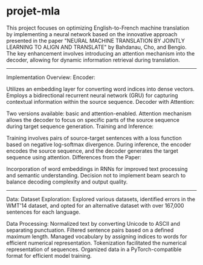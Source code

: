 # projet-mla
This project focuses on optimizing English-to-French machine translation by implementing a neural network based on the innovative approach presented in the paper "NEURAL MACHINE TRANSLATION BY JOINTLY LEARNING TO ALIGN AND TRANSLATE" by Bahdanau, Cho, and Bengio. The key enhancement involves introducing an attention mechanism into the decoder, allowing for dynamic information retrieval during translation.

----------------------------------------------------------------------------

Implementation Overview:
Encoder:

Utilizes an embedding layer for converting word indices into dense vectors.
Employs a bidirectional recurrent neural network (GRU) for capturing contextual information within the source sequence.
Decoder with Attention:

Two versions available: basic and attention-enabled.
Attention mechanism allows the decoder to focus on specific parts of the source sequence during target sequence generation.
Training and Inference:

Training involves pairs of source-target sentences with a loss function based on negative log-softmax divergence.
During inference, the encoder encodes the source sequence, and the decoder generates the target sequence using attention.
Differences from the Paper:

Incorporation of word embeddings in RNNs for improved text processing and semantic understanding.
Decision not to implement beam search to balance decoding complexity and output quality.

----------------------------------------------------------------------------------

Data:
Dataset Exploration:
Explored various datasets, identified errors in the WMT'14 dataset, and opted for an alternative dataset with over 167,000 sentences for each language.

Data Processing:
Normalized text by converting Unicode to ASCII and separating punctuation.
Filtered sentence pairs based on a defined maximum length.
Managed vocabulary by assigning indices to words for efficient numerical representation.
Tokenization facilitated the numerical representation of sequences.
Organized data in a PyTorch-compatible format for efficient model training.


